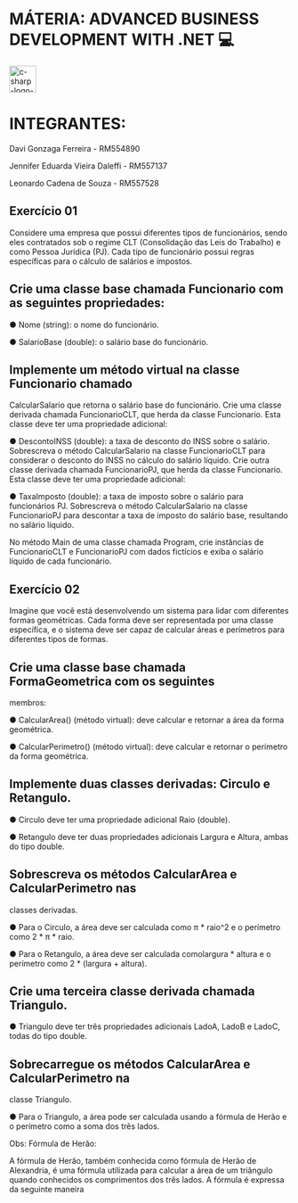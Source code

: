 # MÁTERIA: ADVANCED BUSINESS DEVELOPMENT WITH .NET 💻

<img width="48" height="48" src="https://img.icons8.com/color/48/c-sharp-logo-2.png" alt="c-sharp-logo-2"/>

# INTEGRANTES:

Davi Gonzaga Ferreira - RM554890

Jennifer Eduarda Vieira Daleffi - RM557137

Leonardo Cadena de Souza - RM557528 

## Exercício 01

Considere uma empresa que possui diferentes tipos de funcionários, sendo
eles contratados sob o regime CLT (Consolidação das Leis do Trabalho) e como
Pessoa Jurídica (PJ). Cada tipo de funcionário possui regras específicas para o
cálculo de salários e impostos.

## Crie uma classe base chamada Funcionario com as seguintes propriedades:

● Nome (string): o nome do funcionário.

● SalarioBase (double): o salário base do funcionário.

## Implemente um método virtual na classe Funcionario chamado
CalcularSalario que retorna o salário base do funcionário.
Crie uma classe derivada chamada FuncionarioCLT, que herda da
classe Funcionario. Esta classe deve ter uma propriedade adicional:

● DescontoINSS (double): a taxa de desconto do INSS sobre o
salário.
Sobrescreva o método CalcularSalario na classe FuncionarioCLT para
considerar o desconto do INSS no cálculo do salário líquido.
Crie outra classe derivada chamada FuncionarioPJ, que herda da classe
Funcionario. Esta classe deve ter uma propriedade adicional:

● TaxaImposto (double): a taxa de imposto sobre o salário para
funcionários PJ.
Sobrescreva o método CalcularSalario na classe FuncionarioPJ para
descontar a taxa de imposto do salário base, resultando no salário
líquido.

No método Main de uma classe chamada Program, crie instâncias de
FuncionarioCLT e FuncionarioPJ com dados fictícios e exiba o salário
líquido de cada funcionário.

## Exercício 02

Imagine que você está desenvolvendo um sistema para lidar com diferentes
formas geométricas. Cada forma deve ser representada por uma classe
específica, e o sistema deve ser capaz de calcular áreas e perímetros para
diferentes tipos de formas.

## Crie uma classe base chamada FormaGeometrica com os seguintes
membros:

● CalcularArea() (método virtual): deve calcular e retornar a área
da forma geométrica.

● CalcularPerimetro() (método virtual): deve calcular e retornar o
perímetro da forma geométrica.

## Implemente duas classes derivadas: Circulo e Retangulo.

● Circulo deve ter uma propriedade adicional Raio (double).

● Retangulo deve ter duas propriedades adicionais Largura e
Altura, ambas do tipo double.

## Sobrescreva os métodos CalcularArea e CalcularPerimetro nas
classes derivadas.

● Para o Circulo, a área deve ser calculada como π * raio^2 e o
perímetro como 2 * π * raio.

● Para o Retangulo, a área deve ser calculada comolargura * altura
e o perímetro como 2 * (largura + altura).

## Crie uma terceira classe derivada chamada Triangulo.

● Triangulo deve ter três propriedades adicionais LadoA, LadoB e
LadoC, todas do tipo double.

## Sobrecarregue os métodos CalcularArea e CalcularPerimetro na
classe Triangulo.

● Para o Triangulo, a área pode ser calculada usando a fórmula de
Herão e o perímetro como a soma dos três lados.

Obs: Fórmula de Herão:

A fórmula de Herão, também conhecida como fórmula de Herão de Alexandria,
é uma fórmula utilizada para calcular a área de um triângulo quando
conhecidos os comprimentos dos três lados. A fórmula é expressa da seguinte
maneira
